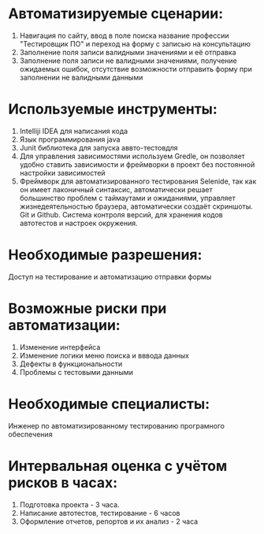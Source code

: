 # Автоматизируемые сценарии:

1. Навигация по сайту, ввод в поле поиска название профессии "Тестировщик ПО" и переход на форму с записью на консультацию
2. Заполнение поля записи валидными значениями и её отправка
3. Заполнение поля записи не валидными значениями, получение ожидаемых ошибок, отсутствие возможности отправить форму при заполнении не валидными данными

# Используемые инструменты:

1. Intelliji IDEA для написания кода
2. Язык программирования java
3. Junit библиотека для запуска аввто-тестовдля
4. Для управления зависимостями используем Gredle, он позволяет удобно ставить зависимости и фреймворки в проект без постоянной настройки зависимостей
5. Фреймворк для автоматизированного тестирования Selenide, так как он имеет лаконичный синтаксис, автоматически решает большинство проблем с таймаутами и ожиданиями, управляет жизнедеятельностью браузера, автоматически создаёт скриншоты. Git и Github. Система контроля версий, для хранения кодов автотестов и настроек окружения.

# Необходимые разрешения:

Доступ на тестирование и автоматизацию отправки формы

# Возможные риски при автоматизации:

1. Изменение интерфейса
2. Изменение логики меню поиска и вввода данных
3. Дефекты в функциональности
4. Проблемы с тестовыми данными

# Необходимые специалисты:

Инженер по автоматизированному тестированию програмного обеспечения

# Интервальная оценка с учётом рисков в часах:

1. Подготовка проекта - 3 часа.
2. Написание автотестов, тестирование - 6 часов
3. Оформление отчетов, репортов и их анализ - 2 часа
